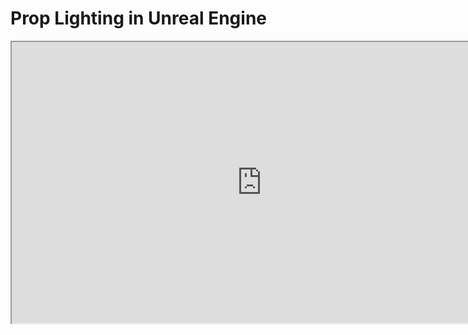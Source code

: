 # Prop Lighting in Unreal Engine

<p><iframe src="https://www.youtube.com/embed/uXYfdSRW4hs?si=6c-gfCRpE-SQLWLd" width="800" height="450" allowfullscreen="allowfullscreen" allow="accelerometer; autoplay; clipboard-write; encrypted-media; gyroscope; picture-in-picture"></iframe></p>
